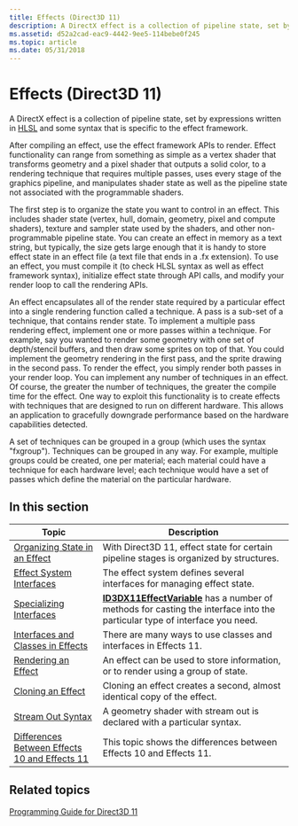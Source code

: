 ```yaml
---
title: Effects (Direct3D 11)
description: A DirectX effect is a collection of pipeline state, set by expressions written in HLSL and some syntax that is specific to the effect framework.
ms.assetid: d52a2cad-eac9-4442-9ee5-114bebe0f245
ms.topic: article
ms.date: 05/31/2018
---
```


# Effects (Direct3D 11)

A DirectX effect is a collection of pipeline state, set by expressions written in [HLSL](/windows/desktop/direct3dhlsl/dx-graphics-hlsl-reference) and some syntax that is specific to the effect framework.

After compiling an effect, use the effect framework APIs to render. Effect functionality can range from something as simple as a vertex shader that transforms geometry and a pixel shader that outputs a solid color, to a rendering technique that requires multiple passes, uses every stage of the graphics pipeline, and manipulates shader state as well as the pipeline state not associated with the programmable shaders.

The first step is to organize the state you want to control in an effect. This includes shader state (vertex, hull, domain, geometry, pixel and compute shaders), texture and sampler state used by the shaders, and other non-programmable pipeline state. You can create an effect in memory as a text string, but typically, the size gets large enough that it is handy to store effect state in an effect file (a text file that ends in a .fx extension). To use an effect, you must compile it (to check HLSL syntax as well as effect framework syntax), initialize effect state through API calls, and modify your render loop to call the rendering APIs.

An effect encapsulates all of the render state required by a particular effect into a single rendering function called a technique. A pass is a sub-set of a technique, that contains render state. To implement a multiple pass rendering effect, implement one or more passes within a technique. For example, say you wanted to render some geometry with one set of depth/stencil buffers, and then draw some sprites on top of that. You could implement the geometry rendering in the first pass, and the sprite drawing in the second pass. To render the effect, you simply render both passes in your render loop. You can implement any number of techniques in an effect. Of course, the greater the number of techniques, the greater the compile time for the effect. One way to exploit this functionality is to create effects with techniques that are designed to run on different hardware. This allows an application to gracefully downgrade performance based on the hardware capabilities detected.

A set of techniques can be grouped in a group (which uses the syntax "fxgroup"). Techniques can be grouped in any way. For example, multiple groups could be created, one per material; each material could have a technique for each hardware level; each technique would have a set of passes which define the material on the particular hardware.

## In this section



| Topic                                                                                                                | Description                                                                                                                                                         |
|----------------------------------------------------------------------------------------------------------------------|---------------------------------------------------------------------------------------------------------------------------------------------------------------------|
| [Organizing State in an Effect](d3d11-graphics-programming-guide-effects-organize.md)<br/>                    | With Direct3D 11, effect state for certain pipeline stages is organized by structures.<br/>                                                                   |
| [Effect System Interfaces](d3d11-graphics-programming-guide-effects-interfaces.md)<br/>                       | The effect system defines several interfaces for managing effect state.<br/>                                                                                  |
| [Specializing Interfaces](d3d11-graphics-reference-effect-specializing.md)<br/>                               | [**ID3DX11EffectVariable**](id3dx11effectvariable.md) has a number of methods for casting the interface into the particular type of interface you need.<br/> |
| [Interfaces and Classes in Effects](d3d11-graphics-programming-guide-effects-interfaces-and-classes.md)<br/>  | There are many ways to use classes and interfaces in Effects 11.<br/>                                                                                         |
| [Rendering an Effect](d3d11-graphics-programming-guide-effects-render.md)<br/>                                | An effect can be used to store information, or to render using a group of state.<br/>                                                                         |
| [Cloning an Effect](d3d11-graphics-programming-guide-effects-cloning.md)<br/>                                 | Cloning an effect creates a second, almost identical copy of the effect.<br/>                                                                                 |
| [Stream Out Syntax](d3d11-graphics-reference-effect-streamout.md)<br/>                                        | A geometry shader with stream out is declared with a particular syntax.<br/>                                                                                  |
| [Differences Between Effects 10 and Effects 11](d3d11-graphics-programming-guide-effects-differences.md)<br/> | This topic shows the differences between Effects 10 and Effects 11.<br/>                                                                                      |



 

## Related topics

<dl> <dt>

[Programming Guide for Direct3D 11](dx-graphics-overviews.md)
</dt> </dl>

 


